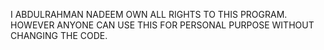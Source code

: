 I ABDULRAHMAN NADEEM OWN ALL RIGHTS TO THIS PROGRAM. HOWEVER ANYONE CAN USE THIS FOR PERSONAL PURPOSE WITHOUT CHANGING THE CODE.